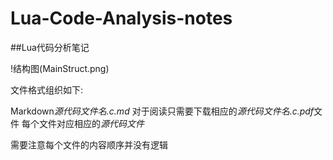 # Lua-Code-Analysis-notes
##Lua代码分析笔记

!结构图(MainStruct.png)

文件格式组织如下:

Markdown*源代码文件名.c.md*
对于阅读只需要下载相应的*源代码文件名.c.pdf*文件
每个文件对应相应的*源代码文件*

需要注意每个文件的内容顺序并没有逻辑

